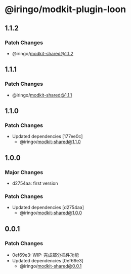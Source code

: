 # @iringo/modkit-plugin-loon

## 1.1.2

### Patch Changes

- @iringo/modkit-shared@1.1.2

## 1.1.1

### Patch Changes

- @iringo/modkit-shared@1.1.1

## 1.1.0

### Patch Changes

- Updated dependencies [177ee0c]
  - @iringo/modkit-shared@1.1.0

## 1.0.0

### Major Changes

- d2754aa: first version

### Patch Changes

- Updated dependencies [d2754aa]
  - @iringo/modkit-shared@1.0.0

## 0.0.1

### Patch Changes

- 0ef69e3: WIP: 完成部分插件功能
- Updated dependencies [0ef69e3]
  - @iringo/modkit-shared@0.0.1
